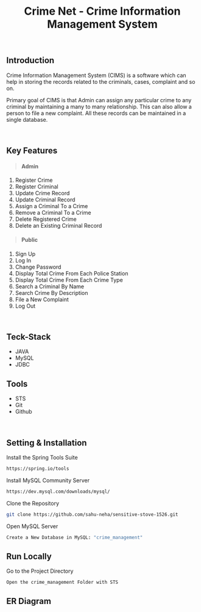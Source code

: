 
<h1 align="center">Crime Net - Crime Information Management System</h1>
<!-- <div align="center"><img src="https://user-images.githubusercontent.com/108060013/221414653-f9a06405-1a1e-4b5e-a1f6-e361f4589574.png"></div>
 [CIMS](https://imgur.com/RRZpzB3) -->

<br>

## Introduction

<p> Crime Information Management System (CIMS) is a software which can help in storing the records related to the criminals, cases, complaint and so on. </p>
<p> Primary goal of CIMS is that Admin can assign any particular crime to any criminal by maintaining a many to many relationship. This can also allow a person to file a new complaint. All these records can be maintained in a single database. </p>
<br>

## Key Features

> <h4 >Admin <h4>
<ol>
    <li> Register Crime </li>
    <li> Register Criminal </li>
    <li> Update Crime Record </li>
    <li> Update Criminal Record </li>
    <li> Assign a Criminal To a Crime </li>
    <li> Remove a Criminal To a Crime </li>
    <li> Delete Registered Crime </li>
    <li> Delete an Existing Criminal Record </li>
</ol>

> <h4> Public <h4>
<ol>
    <li> Sign Up</li>
    <li> Log In </li>
    <li> Change Password </li>
    <li> Display Total Crime From Each Police Station </li>
    <li> Display Total Crime From Each Crime Type </li>
    <li> Search a Criminal By Name </li>
    <li> Search Crime By Description </li>
    <li> File a New Complaint </li>
    <li> Log Out </li>
</ol>
<br>
    
## Teck-Stack

- JAVA
- MySQL
- JDBC

## Tools

- STS
- Git
- Github

<br>
    
## Setting & Installation 

Install the Spring Tools Suite 
```bash
https://spring.io/tools
```

Install MySQL Community Server

```bash
https://dev.mysql.com/downloads/mysql/
```

Clone the Repository

```bash
git clone https://github.com/sahu-neha/sensitive-stove-1526.git
```

Open MySQL Server
```bash
Create a New Database in MySQL: "crime_management" 
```

## Run Locally

Go to the Project Directory

```bas
Open the crime_management Folder with STS
```   

## ER Diagram
    
<!-- ![Untitled (5)](https://user-images.githubusercontent.com/108060013/223524728-8f71f475-d530-4acd-829c-79a902cba656.png) -->

<br>
